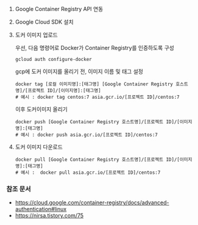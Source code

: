 1. Google Container Registry API 연동

2. Google Cloud SDK 설치

3. 도커 이미지 업로드

   우선, 다음 명령어로 Docker가 Container Registry를 인증하도록 구성

   ```shell
   gcloud auth configure-docker
   ```

   gcp에 도커 이미지를 올리기 전, 이미지 이름 및 태그 설정

   ```shell
   docker tag [로컬 이미지명]:[태그명] [Google Container Registry 호스트명]/[프로젝트 ID]/[이미지명]:[태그명]
   # 예시 : docker tag centos:7 asia.gcr.io/[프로젝트 ID]/centos:7
   ```

   이후 도커이미지 올리기

   ```shell
   docker push [Google Container Registry 호스트명]/[프로젝트 ID]/[이미지명]:[태그명]
   # 예시 : docker push asia.gcr.io/[프로젝트 ID]/centos:7
   ```

   

4. 도커 이미지 다운로드

   ```shell
   docker pull [Google Container Registry 호스트명]/[프로젝트 ID]/[이미지명]:[태그명]
   # 예시 :  docker pull asia.gcr.io/[프로젝트 ID]/centos:7
   ```

   



### 참조 문서

- https://cloud.google.com/container-registry/docs/advanced-authentication#linux
- https://nirsa.tistory.com/75